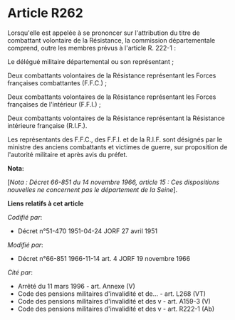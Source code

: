 # Article R262

Lorsqu'elle est appelée à se prononcer sur l'attribution du titre de combattant volontaire de la Résistance, la commission
départementale comprend, outre les membres prévus à l'article R. 222-1 :

Le délégué militaire départemental ou son représentant ;

Deux combattants volontaires de la Résistance représentant les Forces françaises combattantes (F.F.C.) ;

Deux combattants volontaires de la Résistance représentant les Forces françaises de l'intérieur (F.F.I.) ;

Deux combattants volontaires de la Résistance représentant la Résistance intérieure française (R.I.F.).

Les représentants des F.F.C., des F.F.I. et de la R.I.F. sont désignés par le ministre des anciens combattants et victimes de
guerre, sur proposition de l'autorité militaire et après avis du préfet.

**Nota:**

[*Nota : Décret 66-851 du 14 novembre 1966, article 15 : Ces dispositions nouvelles ne concernent pas le département de la
Seine*].

**Liens relatifs à cet article**

_Codifié par_:

  - Décret n°51-470 1951-04-24 JORF 27 avril 1951

_Modifié par_:

  - Décret n°66-851 1966-11-14 art. 4 JORF 19 novembre 1966

_Cité par_:

  - Arrêté du 11 mars 1996 - art. Annexe (V)
  - Code des pensions militaires d'invalidité et de... - art. L268 (VT)
  - Code des pensions militaires d'invalidité et des v - art. A159-3 (V)
  - Code des pensions militaires d'invalidité et des v - art. R222-1 (Ab)
